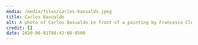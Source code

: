```yaml
---
media: /media/files/carlos-basualdo.jpeg
title: Carlos Basualdo
alt: A photo of Carlos Basualdo in front of a painting by Francesco Clemente
credit: []
date: 2020-06-01T08:43:00-0500
---
```

